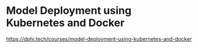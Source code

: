 # Model Deployment using Kubernetes and Docker
https://dphi.tech/courses/model-deployment-using-kubernetes-and-docker
